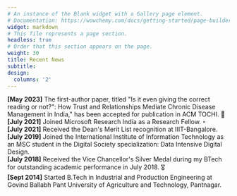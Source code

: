 ```yaml
---
# An instance of the Blank widget with a Gallery page element.
# Documentation: https://wowchemy.com/docs/getting-started/page-builder/
widget: markdown
# This file represents a page section.
headless: true
# Order that this section appears on the page.
weight: 30
title: Recent News
subtitle:
design:
  columns: '2'
---
```

**[May 2023]** The first-author paper, titled "Is it even giving the correct reading or not?": How Trust and Relationships Mediate Chronic Disease Management in India," has been accepted for publication in ACM TOCHI. 🎉 \
**[July 2021]** Joined Microsoft Research India as a Research Fellow. <img src="https://upload.wikimedia.org/wikipedia/commons/4/44/Microsoft_logo.svg" alt= “” width="10" height="10">\
**[July 2021]** Received the Dean's Merit List recognition at IIIT-Bangalore. \
**[July 2019]** Joined the International Institute of Information Technology as an MSC student in the Digital Society specialization: Data Intensive Digital Design. \
**[July 2018]** Received the Vice Chancellor's Silver Medal during my BTech for outstanding academic performance in July 2018. 🎖 \
**[Sept 2014]** Started B.Tech in Industrial and Production Engineering at Govind Ballabh Pant University of Agriculture and Technology, Pantnagar.
